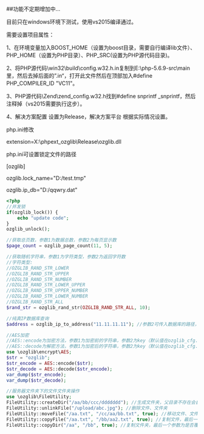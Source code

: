 ##功能不定期增加中...

目前只在windows环境下测试，使用vs2015编译通过。

需要设置项目属性：

1、在环境变量加入BOOST_HOME（设置为boost目录，需要自行编译lib文件）、PHP_HOME（设置为PHP目录）、PHP_SRC(设置为PHP源代码目录)。



2、将PHP源代码\win32\build\config.w32.h.in复制到E:\php-5.6.9-src\main里，然后去掉后面的”.in“，打开此文件然后在顶部加入#define PHP_COMPILER_ID "VC11"。



3、PHP源代码\Zend\zend_config.w32.h找到#define snprintf _snprintf，然后注释掉（vs2015需要执行这步）。



4、解决方案配置 设置为Release，解决方案平台 根据实际情况设置。



php.ini修改

extension=X:\phpext_ozglib\Release\ozglib.dll

php.ini可设置锁定文件的路径

[ozglib]

ozglib.lock_name="D:/test.tmp"

ozglib.ip_db="D:/qqwry.dat"

~~~~~~~~~~php
<?php
//并发锁
if(ozglib_lock()) {
	echo "update code";
}
ozglib_unlock();

//获取总页数，参数1为数据总数，参数2为每页显示数
$page_count = ozglib_page_count(11, 5);

//获取随机字符串，参数1为字符类型，参数2为返回字符数
//字符类型:
//OZGLIB_RAND_STR_LOWER
//OZGLIB_RAND_STR_UPPER
//OZGLIB_RAND_STR_NUMBER
//OZGLIB_RAND_STR_LOWER_UPPER
//OZGLIB_RAND_STR_UPPER_NUMBER
//OZGLIB_RAND_STR_LOWER_NUMBER
//OZGLIB_RAND_STR_ALL
$rand_str = ozglib_rand_str(OZGLIB_RAND_STR_ALL, 10);

//纯真IP数据库查询
$address = ozglib_ip_to_address("11.11.11.11"); //参数2可传入数据库的路径，默认可在php.ini设置

//AES加密
//AES::encode为加密方法，参数1为加密前的字符串，参数2为key（默认值在ozglib_cfg.h里面设置）
//AES::decode为解密方法，参数1为加密后的字符串，参数2为key（默认值在ozglib_cfg.h里面设置）
use \ozglib\encrypt\AES;
$str = "ozglib";
$str_encode = AES::encode($str);
$str_decode = AES::decode($str_encode);
var_dump($str_encode);
var_dump($str_decode);

//服务器文件夹下的文件文件夹操作
use \ozglib\FileUtility;
FileUtility::createDir("/aa/bb/ccc/ddddddd"); //生成文件夹，父目录不存在会自动建立
FileUtility::unlinkFile("/upload/abc.jpg"); //删除文件、文件夹
FileUtility::moveFile("/aa.txt", "/cc/aa/bb.txt", true); //移动文件、文件夹，最后一个参数为是否覆盖已存在的新路径，默认为true
FileUtility::copyFile("/aa.txt", "/bb/aa2.txt", true); //复制文件，最后一个参数为是否覆盖已存在的新路径，默认为true
FileUtility::copyDir("/aa", "/bb", true); //复制文件夹，最后一个参数为是否覆盖已存在的新路径，默认为true
